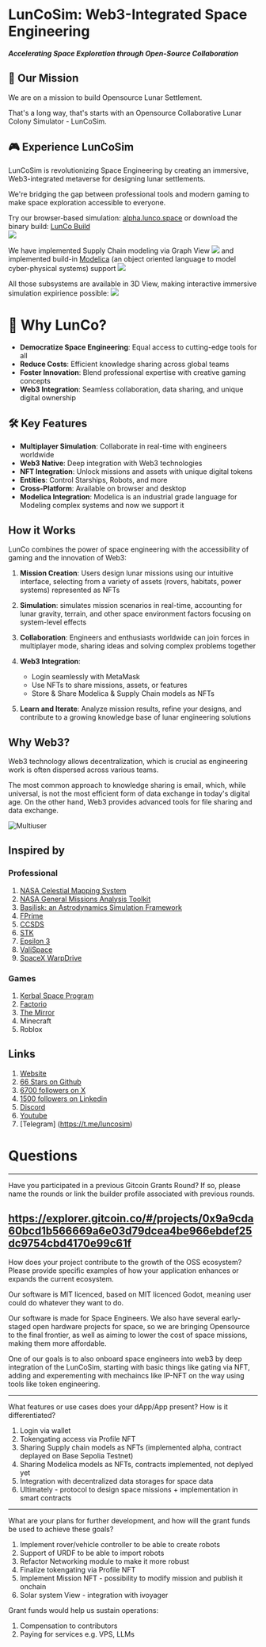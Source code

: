 # LunCoSim: Web3-Integrated Space Engineering

***Accelerating Space Exploration through Open-Source Collaboration***

## 🚀 Our Mission

We are on a mission to build Opensource Lunar Settlement. 

That's a long way, that's starts with an Opensource Collaborative Lunar Colony Simulator - LunCoSim.

## 🎮 Experience LunCoSim

LunCoSim is revolutionizing Space Engineering by creating an immersive, Web3-integrated metaverse for designing lunar settlements.

We're bridging the gap between professional tools and modern gaming to make space exploration accessible to everyone.

Try our browser-based simulation: [alpha.lunco.space](https://alpha.lunco.space) or download the binary build: [LunCo Build](https://github.com/LunCoSim/lunco-sim/releases/tag/v0.4.0-dev1)   
![](https://gateway.lighthouse.storage/ipfs/bafkreidkb6bfjnjgoetexsot4l67glpz2n2z7vhpueela6gmxbvg3avo3a)


We have implemented Supply Chain modeling via Graph View ![](https://gateway.irys.xyz/W6tGPpjYb4r7DXQCuG9VdHm4ffJzTsjqqkUBNbnDTjQ) and implemented build-in [Modelica](https://modelica.org/) (an object oriented language to model cyber-physical systems) support ![](https://gateway.irys.xyz/AsQBWXvdt1xhYnW8NFdeL2LWzBRLmXcQJpPVjMYppwKr)

All those subsystems are available in 3D View, making interactive immersive simulation expirience possible: ![](https://gateway.irys.xyz/CTXEPAcexMh31dJGGgMBmPZYePRfumBAoUAa5ppUXchc)



# 🌟 Why LunCo?

- **Democratize Space Engineering**: Equal access to cutting-edge tools for all
- **Reduce Costs**: Efficient knowledge sharing across global teams
- **Foster Innovation**: Blend professional expertise with creative gaming concepts
- **Web3 Integration**: Seamless collaboration, data sharing, and unique digital ownership

## 🛠️ Key Features

- **Multiplayer Simulation**: Collaborate in real-time with engineers worldwide
- **Web3 Native**: Deep integration with Web3 technologies
- **NFT Integration**: Unlock missions and assets with unique digital tokens
- **Entities**: Control Starships, Robots, and more
- **Cross-Platform**: Available on browser and desktop
- **Modelica Integration**: Modelica is an industrial grade language for Modeling complex systems and now we support it

## How it Works

LunCo combines the power of space engineering with the accessibility of gaming and the innovation of Web3:

1. **Mission Creation**: Users design lunar missions using our intuitive interface, selecting from a variety of assets (rovers, habitats, power systems) represented as NFTs

2. **Simulation**: simulates mission scenarios in real-time, accounting for lunar gravity, terrain, and other space environment factors focusing on system-level effects

3. **Collaboration**: Engineers and enthusiasts worldwide can join forces in multiplayer mode, sharing ideas and solving complex problems together

4. **Web3 Integration**: 
   - Login seamlessly with MetaMask
   - Use NFTs to share missions, assets, or features
   - Store & Share Modelica & Supply Chain models as NFTs

5. **Learn and Iterate**: Analyze mission results, refine your designs, and contribute to a growing knowledge base of lunar engineering solutions


## Why Web3?

Web3 technology allows decentralization, which is crucial as engineering work is often dispersed across various teams. 

The most common approach to knowledge sharing is email, which, while universal, is not the most efficient form of data exchange in today's digital age. On the other hand, Web3 provides advanced tools for file sharing and data exchange.

![Multiuser](https://gateway.lighthouse.storage/ipfs/bafkreig7k3nrzb2q2a7eior6obhtoegdtp2dvkwmepm2fcyicngrub53om)

## Inspired by

### Professional
1. [NASA Celestial Mapping System](https://celestialmappingsystem.arc.nasa.gov)
2. [NASA General Missions Analysis Toolkit](https://software.nasa.gov/software/GSC-17177-1)
3. [Basilisk: an Astrodynamics Simulation Framework](https://hanspeterschaub.info/basilisk/)
4. [FPrime](https://github.com/nasa/fprime)
5. [CCSDS](https://public.ccsds.org/default.aspx) 
6. [STK](https://www.ansys.com/products/missions/ansys-stk)
7. [Epsilon 3](https://www.epsilon3.io/)
8. [ValiSpace](https://www.valispace.com/) 
9. [SpaceX WarpDrive]()

### Games

1. [Kerbal Space Program](https://www.kerbalspaceprogram.com)
2. [Factorio](https://www.factorio.com)
3. [The Mirror](https://www.themirror.space/)
4. Minecraft
5. Roblox

## Links

1. [Website](https://lunco.space)
2. [66 Stars on Github](https://github.com/LunCoSim/lunco-sim)
3. [6700 followers on X](https://x.com/LunCoSim)
4. [1500 followers on Linkedin](https://www.linkedin.com/company/luncosim/) 
5. [Discord](https://discord.gg/uTEFrW32) 
7. [Youtube](https://www.youtube.com/@LunCoSim)
8. [Telegram] (https://t.me/luncosim)


# Questions



--------
Have you participated in a previous Gitcoin Grants Round? If so, please name the rounds or link the builder profile associated with previous rounds.

https://explorer.gitcoin.co/#/projects/0x9a9cda60bcd1b566669a6e03d79dcea4be966ebdef25dc9754cbd4170e99c61f
--------
How does your project contribute to the growth of the OSS ecosystem? Please provide specific examples of how your application enhances or expands the current ecosystem.

Our software is MIT licenced, based on MIT licenced Godot, meaning user could do whatever they want to do.

Our software is made for Space Engineers. We also have several early-staged open hardware projects for space, so we are bringing Opensource to the final frontier, as well as aiming to lower the cost of space missions, making them more affordable.

One of our goals is to also onboard space engineers into web3 by deep integration of the LunCoSim, starting with basic things like gating via NFT, adding and experementing with mechaincs like IP-NFT on the way using tools like token engineering.

--------
What features or use cases does your dApp/App present? How is it differentiated?

1. Login via wallet 
2. Tokengating access via Profile NFT
3. Sharing Supply chain models as NFTs (implemented alpha, contract deplayed on Base Sepolia Testnet)
4. Sharing Modelica models as NFTs, contracts implemented, not deplyed yet
5. Integration with decentralized data storages for space data
6. Ultimately - protocol to design space missions + implementation in smart contracts

--------

What are your plans for further development, and how will the grant funds be used to achieve these goals?

1. Implement rover/vehicle controller to be able to create robots
2. Support of URDF to be able to import robots
3. Refactor Networking module to make it more robust
4. Finalize tokengating via Profile NFT
5. Implement Mission NFT - possibility to modify mission and publish it onchain
6. Solar system View - integration with ivoyager

Grant funds would help us sustain operations:
1. Compensation to contributors
2. Paying for services e.g. VPS, LLMs
